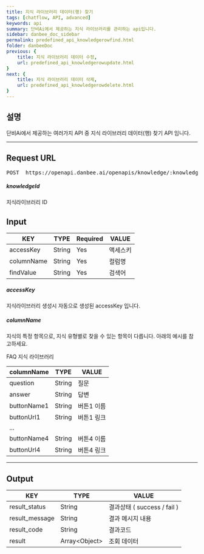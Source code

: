 ```yaml
---
title: 지식 라이브러리 데이터(행) 찾기
tags: [chatflow, API, advanced]
keywords: api
summary: 단비Ai에서 제공하는 지식 라이브러리를 관리하는 api입니다.
sidebar: danbee_doc_sidebar
permalink: predefined_api_knowledgerowfind.html
folder: danbeeDoc
previous: {
    title: 지식 라이브러리 데이터 수정,
    url: predefined_api_knowledgerowupdate.html
}
next: {
    title: 지식 라이브러리 데이터 삭제,
    url: predefined_api_knowledgerowdelete.html
}
---
```


## 설명   

단비Ai에서 제공하는 여러가지 API 중 지식 라이브러리 데이터(행) 찾기 API 임니다.
<hr/>

## Request URL
<pre>POST  https://openapi.danbee.ai/openapis/knowledge/:knowledgeId/find</pre>
##### knowledgeId
지식라이브러리 ID

## Input

| KEY | TYPE | Required | VALUE |
|--------|--------|--------|--------|
| accessKey | String | Yes | 액세스키 | 
| columnName | String | Yes | 컬럼명 | 
| findValue | String | Yes | 검색어 |  


##### accessKey
지식라이브러리 생성시 자동으로 생성된 accessKey 입니다.
##### columnName
지식의 특정 항목으로, 지식 유형별로 찾을 수 있는 항목이 다릅니다. 아래의 예시를 참고하세요.

FAQ 지식 라이브러리 

| columnName | TYPE | VALUE |
|--------|--------|--------|
| question | String | 질문 |
| answer | String | 답변 |
| buttonName1 | String | 버튼1 이름 |
| buttonUrl1 | String | 버튼1 링크 |
| ... |  |  |
| buttonName4 | String | 버튼4 이름 |
| buttonUrl4 | String | 버튼4 링크 |

<hr/>

## Output

| KEY | TYPE | VALUE |
|--------|--------|--------|
| result_status | String | 결과상태 ( success / fail ) |
| result_message | String | 결과 메시지 내용 |
| result_code | String | 결과코드 |
| result | Array\<Object\> | 조회 데이터 |



<br />

